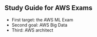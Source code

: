 ## Study Guide for AWS Exams

- First target: the AWS ML Exam
- Second goal: AWS Big Data
- Third: AWS architect
